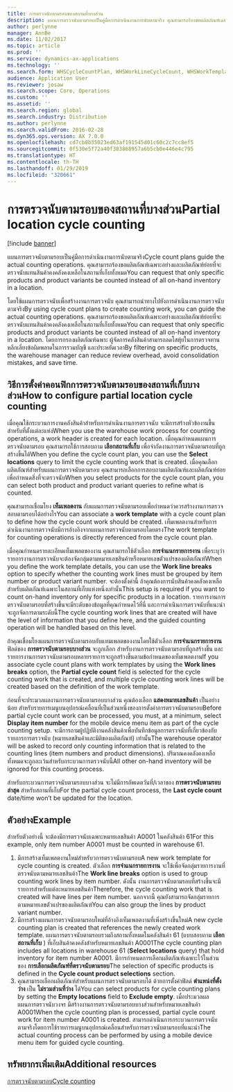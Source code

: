```yaml
---
title: การตรวจนับตามรอบของสถานที่บางส่วน
description: แผนการตรวจนับตามรอบเป็นคู่มือการดำเนินงานการนับตามจริง คุณสามารถร้องขอผลิตภัณฑ์เฉพาะอย่างและผลิตภัณฑ์ย่อยที่จะตรวจนับแทนสินค้าคงคลังคงเหลือในสถานที่เก็บทั้งหมด
author: perlynne
manager: AnnBe
ms.date: 11/02/2017
ms.topic: article
ms.prod: ''
ms.service: dynamics-ax-applications
ms.technology: ''
ms.search.form: WHSCycleCountPlan, WHSWorkLineCycleCount, WHSWorkTemplateLineGroup, WHSWorkTemplateTable
audience: Application User
ms.reviewer: josaw
ms.search.scope: Core, Operations
ms.custom: ''
ms.assetid: ''
ms.search.region: global
ms.search.industry: Distribution
ms.author: perlynne
ms.search.validFrom: 2016-02-28
ms.dyn365.ops.version: AX 7.0.0
ms.openlocfilehash: cd7cb8b35023ed63af191545d01c60c2c7cc8ef5
ms.sourcegitcommit: 0f530e5f72a40f383868957a6b5cb0e446e4c795
ms.translationtype: HT
ms.contentlocale: th-TH
ms.lasthandoff: 01/29/2019
ms.locfileid: "320661"
---
```

# <a name="partial-location-cycle-counting"></a><span data-ttu-id="22678-104">การตรวจนับตามรอบของสถานที่บางส่วน</span><span class="sxs-lookup"><span data-stu-id="22678-104">Partial location cycle counting</span></span>

[!include [banner](../includes/banner.md)]

<span data-ttu-id="22678-105">แผนการตรวจนับตามรอบเป็นคู่มือการดำเนินงานการนับตามจริง</span><span class="sxs-lookup"><span data-stu-id="22678-105">Cycle count plans guide the actual counting operations.</span></span> <span data-ttu-id="22678-106">คุณสามารถร้องขอผลิตภัณฑ์เฉพาะอย่างและผลิตภัณฑ์ย่อยที่จะตรวจนับแทนสินค้าคงคลังคงเหลือในสถานที่เก็บทั้งหมด</span><span class="sxs-lookup"><span data-stu-id="22678-106">You can request that only specific products and product variants be counted instead of all on-hand inventory in a location.</span></span>

<span data-ttu-id="22678-107">โดยใช้แผนการตรวจนับเพื่อสร้างงานการตรวจนับ คุณสามารถนำทางไปยังการดำเนินงานการตรวจนับตามจริง</span><span class="sxs-lookup"><span data-stu-id="22678-107">By using cycle count plans to create counting work, you can guide the actual counting operations.</span></span> <span data-ttu-id="22678-108">คุณสามารถร้องขอผลิตภัณฑ์เฉพาะอย่างและผลิตภัณฑ์ย่อยที่จะตรวจนับแทนสินค้าคงคลังคงเหลือในสถานที่เก็บทั้งหมด</span><span class="sxs-lookup"><span data-stu-id="22678-108">You can request that only specific products and product variants be counted instead of all on-hand inventory in a location.</span></span> <span data-ttu-id="22678-109">โดยการกรองผลิตภัณฑ์ฉพาะ ผู้จัดการคลังสินค้าสามารถลดโสหุ้ยในการตรวจทาน หลีกเลี่ยงข้อผิดพลาดในการรวมบัญชี และประหยัดเวลา</span><span class="sxs-lookup"><span data-stu-id="22678-109">By filtering on specific products, the warehouse manager can reduce review overhead, avoid consolidation mistakes, and save time.</span></span>

## <a name="how-to-configure-partial-location-cycle-counting"></a><span data-ttu-id="22678-110">วิธีการตั้งค่าคอนฟิกการตรวจนับตามรอบของสถานที่เก็บบางส่วน</span><span class="sxs-lookup"><span data-stu-id="22678-110">How to configure partial location cycle counting</span></span>
<span data-ttu-id="22678-111">เมื่อคุณใช้กระบวนการงานคลังสินค้าสำหรับการดำเนินงานการตรวจนับ จะมีการสร้างหัวข้องานขึ้นสำหรับที่ตั้งแต่ละแห่ง</span><span class="sxs-lookup"><span data-stu-id="22678-111">When you use the warehouse work process for counting operations, a work header is created for each location.</span></span> <span data-ttu-id="22678-112">เมื่อคุณกำหนดแผนการตรวจนับตามรอบ คุณสามารถใช้การสอบถาม **เลือกสถานที่เก็บ** เพื่อจำกัดงานการตรวจนับตามรอบที่ถูกสร้างขึ้นได้</span><span class="sxs-lookup"><span data-stu-id="22678-112">When you define the cycle count plan, you can use the **Select locations** query to limit the cycle counting work that is created.</span></span> <span data-ttu-id="22678-113">เมื่อคุณเลือกผลิตภัณฑ์สำหรับแผนการตรวจนับตามรอบ คุณสามารถเลือกการสอบถามผลิตภัณฑ์และผลิตภัณฑ์ย่อย เพื่อกำหนดสิ่งที่จะตรวจนับ</span><span class="sxs-lookup"><span data-stu-id="22678-113">When you select products for the cycle count plan, you can select both product and product variant queries to refine what is counted.</span></span> 

<span data-ttu-id="22678-114">คุณสามารถเชื่อมโยง **เท็มเพลตงาน** กับแผนการตรวจนับตามรอบเพื่อกำหนดว่าควรสร้างงานการตรวจสอบตามรอบได้อย่างไร</span><span class="sxs-lookup"><span data-stu-id="22678-114">You can associate a **work template** with a cycle count plan to define how the cycle count work should be created.</span></span> <span data-ttu-id="22678-115">เท็มเพลตงานสำหรับการดำเนินงานการตรวจนับมีการอ้างอิงจากแผนการตรวจนับตามรอบโดยตรง</span><span class="sxs-lookup"><span data-stu-id="22678-115">The work template for counting operations is directly referenced from the cycle count plan.</span></span> 

<span data-ttu-id="22678-116">เมื่อคุณกำหนดรายละเอียดเท็มเพลตของงาน คุณสามารถใช้ตัวเลือก **การจำแนกรายการงาน** เพื่อระบุว่า รายการงานการตรวจนับจะต้องจัดกลุ่มตามหมายเลขสินค้าหรือหมายเลขตัวแปรของผลิตภัณฑ์</span><span class="sxs-lookup"><span data-stu-id="22678-116">When you define the work template details, you can use the **Work line breaks** option to specify whether the counting work lines must be grouped by item number or product variant number.</span></span> <span data-ttu-id="22678-117">จะต้องตั้งค่านี้ ถ้าคุณต้องการนับสินค้าคงคลังคงเหลือสำหรับผลิตภัณฑ์เฉพาะในสถานที่เก็บแห่งหนึ่งเท่านั้น</span><span class="sxs-lookup"><span data-stu-id="22678-117">This setup is required if you want to count on-hand inventory only for specific products in a location.</span></span> <span data-ttu-id="22678-118">รายการงานการตรวจนับตามรอบที่สร้างขึ้นจะมีระดับของข้อมูลที่คุณกำหนดไว้ที่นี่ และการดำเนินการตรวจนับที่แนะนำจะถูกจัดการตามระดับนี้</span><span class="sxs-lookup"><span data-stu-id="22678-118">The cycle counting work lines that are created will have the level of information that you define here, and the guided counting operation will be handled based on this level.</span></span> 

<span data-ttu-id="22678-119">ถ้าคุณเชื่อมโยงแผนการตรวจนับตามรอบกับแทมเพลตของงานโดยใช้ตัวเลือก **การจำแนกรายการงาน** ฟิลด์ของ **การตรวจนับตามรอบบางส่วน** จะถูกเลือก สำหรับงานการตรวจนับตามรอบที่ถูกสร้างขึ้น และรายการงานการตรวจนับตามรอบหลายรายการจะถูกสร้างขึ้นตามข้อกำหนดของเท็มเพลตงาน</span><span class="sxs-lookup"><span data-stu-id="22678-119">If you associate cycle count plans with work templates by using the **Work lines breaks** option, the **Partial cycle count** field is selected for the cycle counting work that is created, and multiple cycle counting work lines will be created based on the definition of the work template.</span></span> 

<span data-ttu-id="22678-120">ก่อนที่จะประมวลผลงานการตรวจนับตามรอบบางส่วน คุณต้องเลือก **แสดงหมายเลขสินค้า** เป็นอย่างน้อย สำหรับรายการเมนูบนอุปกรณ์เคลื่อนที่เป็นส่วนหนึ่งของการตั้งค่าการตรวจนับตามรอบ</span><span class="sxs-lookup"><span data-stu-id="22678-120">Before partial cycle count work can be processed, you must, at a minimum, select **Display item number** for the mobile device menu item as part of the cycle counting setup.</span></span> <span data-ttu-id="22678-121">จะมีการถามผู้ปฏิบัติงานคลังสินค้าเพื่อบันทึกข้อมูลการตรวจนับที่เกี่ยวข้องกับรายการการตรวจนับ (หมายเลขสินค้าและมิติของผลิตภัณฑ์) เท่านั้น</span><span class="sxs-lookup"><span data-stu-id="22678-121">The warehouse operator will be asked to record only counting information that is related to the counting lines (item numbers and product dimensions).</span></span> <span data-ttu-id="22678-122">ปริมาณคงคลังคงเหลือทั้งหมดจะถูกละเว้นสำหรับกระบวนการตรวจนับนี้</span><span class="sxs-lookup"><span data-stu-id="22678-122">All other on-hand inventory will be ignored for this counting process.</span></span> 

<span data-ttu-id="22678-123">สำหรับกระบวนการตรวจนับตามรอบบางส่วน จะไม่มีการอัพเดตวันที่/เวลาของ **การตรวจนับตามรอบล่าสุด** สำหรับสถานที่เก็บ</span><span class="sxs-lookup"><span data-stu-id="22678-123">For the partial cycle count process, the **Last cycle count** date/time won’t be updated for the location.</span></span>

## <a name="example"></a><span data-ttu-id="22678-124">ตัวอย่าง</span><span class="sxs-lookup"><span data-stu-id="22678-124">Example</span></span>
<span data-ttu-id="22678-125">สำหรับตัวอย่างนี้ จะต้องมีการตรวจนับเฉพาะหมายเลขสินค้า A0001 ในคลังสินค้า 61</span><span class="sxs-lookup"><span data-stu-id="22678-125">For this example, only item number A0001 must be counted in warehouse 61.</span></span>

1.  <span data-ttu-id="22678-126">มีการสร้างเท็มเพลตงานใหม่สำหรับวการตรวจนับตามรอบ</span><span class="sxs-lookup"><span data-stu-id="22678-126">A new work template for cycle counting is created.</span></span> <span data-ttu-id="22678-127">ตัวเลือก **การจำแนกรายการงาน** จะใช้เพื่อจัดกลุ่มรายการงานที่ตรวจนับตามหมายเลขสินค้า</span><span class="sxs-lookup"><span data-stu-id="22678-127">The **Work line breaks** option is used to group counting work lines by item number.</span></span> <span data-ttu-id="22678-128">ดังนั้น งานการตรวจนับตามรอบที่สร้างขึ้นจะมีรายการสำหรับแต่ละหมายเลขสินค้า</span><span class="sxs-lookup"><span data-stu-id="22678-128">Therefore, the cycle counting work that is created will have lines per item number.</span></span> <span data-ttu-id="22678-129">นอกจากนี้ คุณยังสามารถจัดกลุ่มรายการตามหมายเลขตัวแปรของผลิตภัณฑ์</span><span class="sxs-lookup"><span data-stu-id="22678-129">You can also group the lines by product variant number.</span></span>
2.  <span data-ttu-id="22678-130">มีการสร้างแผนการตรวจนับตามรอบใหม่ที่อ้างอิงเท็มเพลตงานที่เพิ่งสร้างขึ้นใหม่</span><span class="sxs-lookup"><span data-stu-id="22678-130">A new cycle counting plan is created that references the newly created work template.</span></span> <span data-ttu-id="22678-131">แผนการตรวจนับตามรอบรวมถึงสถานทั้งหมดในคลังสินค้า 61 (แบบสอบถาม **เลือกสถานที่เก็บ** ) ที่เก็บสินค้าคงคลังสำหรับหมายเลขสินค้า A0001</span><span class="sxs-lookup"><span data-stu-id="22678-131">The cycle counting plan includes all locations in warehouse 61 (**Select locations** query) that hold inventory for item number A0001.</span></span> <span data-ttu-id="22678-132">มีการกำหนดการเลือกผลิตภัณฑ์เฉพาะไว้ในส่วนของ **การเลือกผลิตภัณฑ์ที่ตรวจนับตามรอบ**</span><span class="sxs-lookup"><span data-stu-id="22678-132">The selection of specific products is defined in the **Cycle count product selections** section.</span></span>
3.  <span data-ttu-id="22678-133">คุณสามารถเลือกผลิตภัณฑ์สำหรับแผนการตรวจนับตามรอบได้ ด้วยการตั้งค่าฟิลด์ **ตำแหน่งที่ตั้งว่าง** เป็น **ไม่รวมส่วนที่ว่าง** ได้</span><span class="sxs-lookup"><span data-stu-id="22678-133">You can select products for cycle counting plans by setting the **Empty locations** field to **Exclude empty**.</span></span> <span data-ttu-id="22678-134">เมื่อประมวลผลแผนการตรวจนับวงจร มีสร้างงานการตรวจนับตามรอบบางส่วนสำหรับหมายเลขสินค้า A0001</span><span class="sxs-lookup"><span data-stu-id="22678-134">When the cycle counting plan is processed, partial cycle count work for item number A0001 is created.</span></span> <span data-ttu-id="22678-135">สามารถดำเนินการกระบวนการตรวจนับตามจริงโดยการใช้รายการเมนูบนอุปกรณ์เคลื่อนสำหรับการตรวจนับตามรอบที่แนะนำ</span><span class="sxs-lookup"><span data-stu-id="22678-135">The actual counting process can be performed by using a mobile device menu item for guided cycle counting.</span></span>



<a name="additional-resources"></a><span data-ttu-id="22678-136">ทรัพยากรเพิ่มเติม</span><span class="sxs-lookup"><span data-stu-id="22678-136">Additional resources</span></span>
--------

[<span data-ttu-id="22678-137">การตรวจนับตามรอบ</span><span class="sxs-lookup"><span data-stu-id="22678-137">Cycle counting</span></span>](cycle-counting.md)

